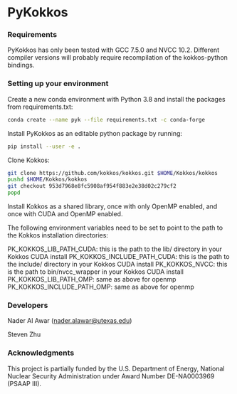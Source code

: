 # PyKokkos

### Requirements

PyKokkos has only been tested with GCC 7.5.0 and NVCC 10.2. Different
compiler versions will probably require recompilation of the
kokkos-python bindings.

### Setting up your environment

Create a new conda environment with Python 3.8 and install the
packages from requirements.txt:

```bash
conda create --name pyk --file requirements.txt -c conda-forge
```

Install PyKokkos as an editable python package by running:

```bash
pip install --user -e .
```

Clone Kokkos:

```bash
git clone https://github.com/kokkos/kokkos.git $HOME/Kokkos/kokkos
pushd $HOME/Kokkos/kokkos
git checkout 953d7968e8fc5908af954f883e2e38d02c279cf2
popd
```

Install Kokkos as a shared library, once with only OpenMP enabled, and
once with CUDA and OpenMP enabled.

The following environment variables need to be set to point to the
path to the Kokkos installation directories:

PK_KOKKOS_LIB_PATH_CUDA: this is the path to the lib/ directory in your Kokkos CUDA install
PK_KOKKOS_INCLUDE_PATH_CUDA: this is the path to the include/ directory in your Kokkos CUDA install
PK_KOKKOS_NVCC: this is the path to bin/nvcc_wrapper in your Kokkos CUDA install
PK_KOKKOS_LIB_PATH_OMP: same as above for openmp
PK_KOKKOS_INCLUDE_PATH_OMP: same as above for openmp

### Developers

Nader Al Awar (nader.alawar@utexas.edu)

Steven Zhu

### Acknowledgments

This project is partially funded by the U.S. Department of Energy,
National Nuclear Security Administration under Award Number
DE-NA0003969 (PSAAP III).
